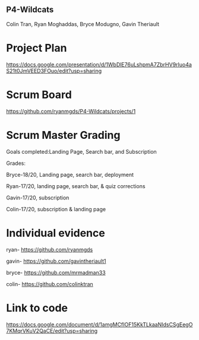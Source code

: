 ## P4-Wildcats
Colin Tran, Ryan Moghaddas, Bryce Modugno, Gavin Theriault


# Project Plan 
https://docs.google.com/presentation/d/1WbDlE76uLshpmA7ZbrHV9rIuo4aS21t0JmVEED3FOuo/edit?usp=sharing

# Scrum Board
https://github.com/ryanmgds/P4-Wildcats/projects/1

# Scrum Master Grading
Goals completed:Landing Page, Search bar, and Subscription

Grades: 

Bryce-18/20, Landing page, search bar, deployment

Ryan-17/20, landing page, search bar, & quiz corrections

Gavin-17/20, subscription

Colin-17/20, subscription & landing page

# Individual evidence
ryan- https://github.com/ryanmgds

gavin- https://github.com/gavintheriault1

bryce- https://github.com/mrmadman33

colin- https://github.com/colinktran

# Link to code
https://docs.google.com/document/d/1amgMCfIOF15KkTLkaaNIdsCSgEegO7KMqrVKuV2QaCE/edit?usp=sharing 

